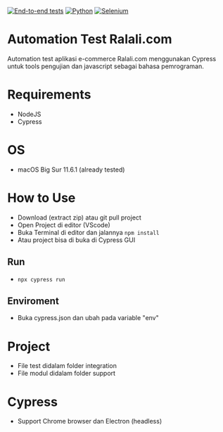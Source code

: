 [![End-to-end tests](https://github.com/damarmustikoaji/pisang/actions/workflows/main.yml/badge.svg?branch=master)](https://github.com/damarmustikoaji/pisang/actions/workflows/main.yml)
[![Python](https://img.shields.io/badge/Cypress-3.1.5-green.svg)](https://www.cypress.io/)
[![Selenium](https://img.shields.io/badge/JavaScript-yellow.svg)](https://www.javascript.com/)

# Automation Test Ralali.com
Automation test aplikasi e-commerce Ralali.com menggunakan Cypress untuk tools pengujian dan javascript sebagai bahasa pemrograman.

# Requirements
- NodeJS
- Cypress

# OS
- macOS Big Sur 11.6.1 (already tested)

# How to Use
- Download (extract zip) atau git pull project
- Open Project di editor (VScode)
- Buka Terminal di editor dan jalannya `npm install`
- Atau project bisa di buka di Cypress GUI

## Run
- `npx cypress run`

## Enviroment
- Buka cypress.json dan ubah pada variable "env"

# Project
- File test didalam folder integration
- File modul didalam folder support

# Cypress
- Support Chrome browser dan Electron (headless)
